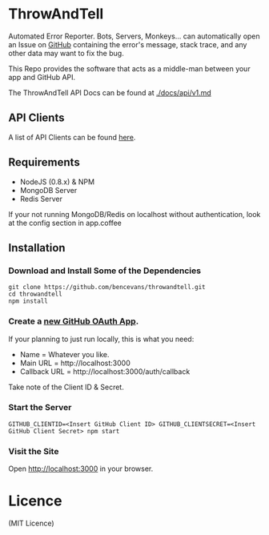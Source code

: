 # ThrowAndTell

Automated Error Reporter. Bots, Servers, Monkeys... can automatically open an Issue on [GitHub](https://gihub.com) containing the error's message, stack trace, and any other data may want to fix the bug.

This Repo provides the software that acts as a middle-man between your app and GitHub API.

The ThrowAndTell API Docs can be found at [./docs/api/v1.md](https://github.com/bencevans/throwandtell/blob/master/docs/api/api/v1.md)

## API Clients

A list of API Clients can be found [here](https://github.com/bencevans/throwandtell/blob/master/docs/api/clients.md).

## Requirements

* NodeJS (0.8.x) & NPM
* MongoDB Server
* Redis Server

If your not running MongoDB/Redis on localhost without authentication, look at the config section in app.coffee

## Installation

### Download and Install Some of the Dependencies

	git clone https://github.com/bencevans/throwandtell.git
	cd throwandtell
	npm install

### Create a [new GitHub OAuth App](https://github.com/settings/applications/new).

If your planning to just run locally, this is what you need:

* Name = Whatever you like.
* Main URL = http://localhost:3000
* Callback URL = http://localhost:3000/auth/callback

Take note of the Client ID & Secret.

### Start the Server

	GITHUB_CLIENTID=<Insert GitHub Client ID> GITHUB_CLIENTSECRET=<Insert GitHub Client Secret> npm start

### Visit the Site

Open [http://localhost:3000](http://localhost:3000) in your browser.

# Licence

(MIT Licence)